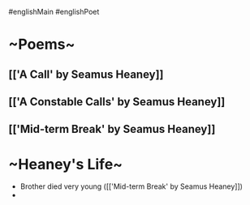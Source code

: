 #englishMain #englishPoet
# ~Poems~
## [['A Call' by Seamus Heaney]]
## [['A Constable Calls' by Seamus Heaney]]

## [['Mid-term Break' by Seamus Heaney]]

# ~Heaney's Life~
- Brother died very young ([['Mid-term Break' by Seamus Heaney]])
- 